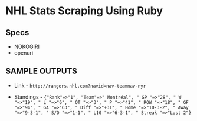 # NHL Stats Scraping Using Ruby


## Specs
- NOKOGIRI
- openuri


## SAMPLE OUTPUTS

- Link  - ``` http://rangers.nhl.com?navid=nav-teamnav-nyr ```

- Standings - ``` {"Rank"=>"1", "Team"=>" Montréal", " GP "=>"28", " W "=>"19", " L "=>"6", " OT "=>"3", " P "=>"41", " ROW "=>"18", " GF "=>"94", " GA "=>"63", " Diff "=>"+31", " Home "=>"10-3-2", " Away "=>"9-3-1", " S/O "=>"1-1", " L10 "=>"6-3-1", " Streak "=>"Lost 2"} ```